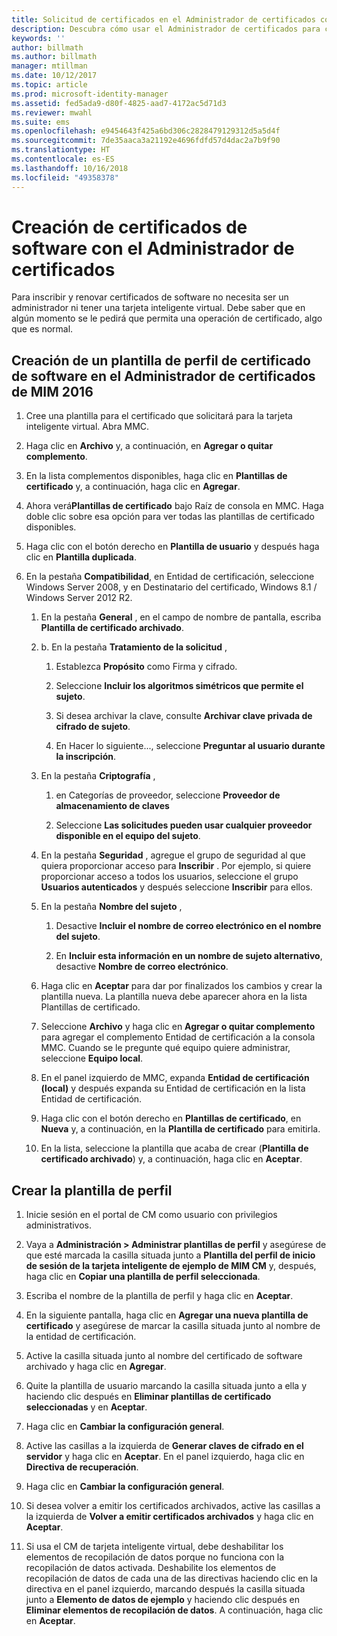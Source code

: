 ```yaml
---
title: Solicitud de certificados en el Administrador de certificados con plantillas | Microsoft Docs
description: Descubra cómo usar el Administrador de certificados para crear y renovar certificados de software con las plantillas de perfil.
keywords: ''
author: billmath
ms.author: billmath
manager: mtillman
ms.date: 10/12/2017
ms.topic: article
ms.prod: microsoft-identity-manager
ms.assetid: fed5ada9-d80f-4825-aad7-4172ac5d71d3
ms.reviewer: mwahl
ms.suite: ems
ms.openlocfilehash: e9454643f425a6bd306c2828479129312d5a5d4f
ms.sourcegitcommit: 7de35aaca3a21192e4696fdfd57d4dac2a7b9f90
ms.translationtype: HT
ms.contentlocale: es-ES
ms.lasthandoff: 10/16/2018
ms.locfileid: "49358378"
---
```

# <a name="create-software-certificates-with-certificate-manager"></a>Creación de certificados de software con el Administrador de certificados
Para inscribir y renovar certificados de software no necesita ser un administrador ni tener una tarjeta inteligente virtual. Debe saber que en algún momento se le pedirá que permita una operación de certificado, algo que es normal.

## <a name="create-a-software-certificate-profile-template-in-mim-2016-certificate-manager"></a>Creación de un plantilla de perfil de certificado de software en el Administrador de certificados de MIM 2016

1.  Cree una plantilla para el certificado que solicitará para la tarjeta inteligente virtual. Abra MMC.

2.  Haga clic en **Archivo** y, a continuación, en **Agregar o quitar complemento**.

3.  En la lista complementos disponibles, haga clic en **Plantillas de certificado** y, a continuación, haga clic en **Agregar**.

4.  Ahora verá**Plantillas de certificado** bajo Raíz de consola en MMC. Haga doble clic sobre esa opción para ver todas las plantillas de certificado disponibles.

5.  Haga clic con el botón derecho en **Plantilla de usuario** y después haga clic en **Plantilla duplicada**.

6.  En la pestaña **Compatibilidad**, en Entidad de certificación, seleccione Windows Server 2008, y en Destinatario del certificado, Windows 8.1 / Windows Server 2012 R2.

    1.  En la pestaña **General** , en el campo de nombre de pantalla, escriba **Plantilla de certificado archivado**.

    2.  b.  En la pestaña **Tratamiento de la solicitud** ,

        1.  Establezca **Propósito** como Firma y cifrado.

        2.  Seleccione **Incluir los algoritmos simétricos que permite el sujeto**.

        3.  Si desea archivar la clave, consulte **Archivar clave privada de cifrado de sujeto**.

        4.  En Hacer lo siguiente..., seleccione **Preguntar al usuario durante la inscripción**.

    3.  En la pestaña **Criptografía** ,

        1.  en Categorías de proveedor, seleccione **Proveedor de almacenamiento de claves**

        2.  Seleccione **Las solicitudes pueden usar cualquier proveedor disponible en el equipo del sujeto**.

    4.  En la pestaña **Seguridad** , agregue el grupo de seguridad al que quiera proporcionar acceso para **Inscribir** . Por ejemplo, si quiere proporcionar acceso a todos los usuarios, seleccione el grupo **Usuarios autenticados** y después seleccione **Inscribir** para ellos.

    5.  En la pestaña **Nombre del sujeto** ,

        1.  Desactive **Incluir el nombre de correo electrónico en el nombre del sujeto**.

        2.  En **Incluir esta información en un nombre de sujeto alternativo**, desactive **Nombre de correo electrónico**.

    6.  Haga clic en **Aceptar** para dar por finalizados los cambios y crear la plantilla nueva. La plantilla nueva debe aparecer ahora en la lista Plantillas de certificado.

    7.  Seleccione **Archivo** y haga clic en **Agregar o quitar complemento** para agregar el complemento Entidad de certificación a la consola MMC. Cuando se le pregunte qué equipo quiere administrar, seleccione **Equipo local**.

    8.  En el panel izquierdo de MMC, expanda **Entidad de certificación (local)** y después expanda su Entidad de certificación en la lista Entidad de certificación.

    9. Haga clic con el botón derecho en **Plantillas de certificado**, en **Nueva** y, a continuación, en la **Plantilla de certificado** para emitirla.

    10. En la lista, seleccione la plantilla que acaba de crear (**Plantilla de certificado archivado**) y, a continuación, haga clic en **Aceptar**.

## <a name="create-the-profile-template"></a>Crear la plantilla de perfil

1.  Inicie sesión en el portal de CM como usuario con privilegios administrativos.

2.  Vaya a **Administración &gt; Administrar plantillas de perfil** y asegúrese de que esté marcada la casilla situada junto a **Plantilla del perfil de inicio de sesión de la tarjeta inteligente de ejemplo de MIM CM** y, después, haga clic en **Copiar una plantilla de perfil seleccionada**.

3.  Escriba el nombre de la plantilla de perfil y haga clic en **Aceptar**.

4.  En la siguiente pantalla, haga clic en **Agregar una nueva plantilla de certificado** y asegúrese de marcar la casilla situada junto al nombre de la entidad de certificación.

5.  Active la casilla situada junto al nombre del certificado de software archivado y haga clic en **Agregar**.

6.  Quite la plantilla de usuario marcando la casilla situada junto a ella y haciendo clic después en **Eliminar plantillas de certificado seleccionadas** y en **Aceptar**.

7.  Haga clic en **Cambiar la configuración general**.

8.  Active las casillas a la izquierda de **Generar claves de cifrado en el servidor** y haga clic en **Aceptar**. En el panel izquierdo, haga clic en **Directiva de recuperación**.

9. Haga clic en **Cambiar la configuración general**.

10. Si desea volver a emitir los certificados archivados, active las casillas a la izquierda de **Volver a emitir certificados archivados** y haga clic en **Aceptar**.

11. Si usa el CM de tarjeta inteligente virtual, debe deshabilitar los elementos de recopilación de datos porque no funciona con la recopilación de datos activada. Deshabilite los elementos de recopilación de datos de cada una de las directivas haciendo clic en la directiva en el panel izquierdo, marcando después la casilla situada junto a **Elemento de datos de ejemplo** y haciendo clic después en **Eliminar elementos de recopilación de datos**. A continuación, haga clic en **Aceptar**.
